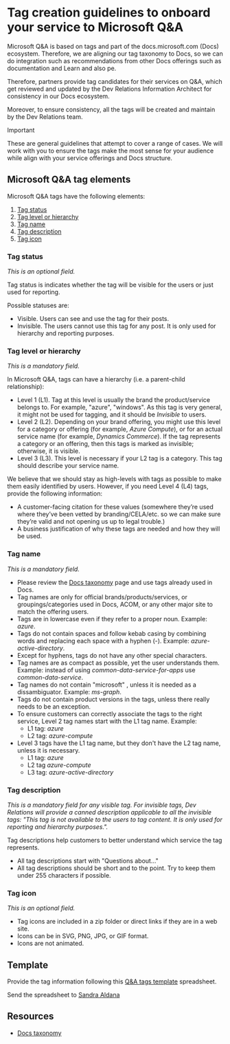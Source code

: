 # Tag creation guidelines to onboard your service to Microsoft Q&A

Microsoft Q&A is based on tags and part of the docs.microsoft.com (Docs) ecosystem. Therefore, we are aligning our tag taxonomy to Docs, so we can do integration such as recommendations from other Docs offerings such as documentation and Learn and also pe.

Therefore, partners provide tag candidates for their services on Q&A, which get reviewed and updated by the Dev Relations Information Architect for consistency in our Docs ecosystem. 

Moreover, to ensure consistency, all the tags will be created and maintain by the Dev Relations team.

> [!IMPORTANT]
> These are general guidelines that attempt to cover a range of cases. We will work with you to ensure the tags make the most sense for your audience while align with your service offerings and Docs structure.

## Microsoft Q&A tag elements

Microsoft Q&A tags have the following elements:

1. [Tag status](#tag-status)
1. [Tag level or hierarchy](#tag-level-or-hierarchy)
1. [Tag name](#tag-name)
1. [Tag description](#tag-description)
1. [Tag icon](#tag-icon)

### Tag status

*This is an optional field.*

Tag status is indicates whether the tag will be visible for the users or just used for reporting.

Possible statuses are:

- Visible. Users can see and use the tag for their posts.
- Invisible. The users cannot use this tag for any post. It is only used for hierarchy and reporting purposes.

### Tag level or hierarchy

*This is a mandatory field.*

In Microsoft Q&A, tags can have a hierarchy (i.e. a parent-child relationship):

- Level 1 (L1). Tag at this level is usually the brand the product/service belongs to. For example, "azure", "windows". As this tag is very general, it might not be used for tagging, and it should be *Invisible* to users.
- Level 2 (L2). Depending on your brand offering, you might use this level for a category or offering (for example, *Azure Compute*), or for an actual service name (for example, *Dynamics Commerce*). If the tag represents a category or an offering, then this tags is marked as invisible; otherwise, it is visible.
- Level 3 (L3). This level is necessary if your L2 tag is a category. This tag should describe your service name.

We believe that we should stay as high-levels with tags as possible to make them easily identified by users. However, if you need Level 4 (L4) tags, provide the following information:

- A customer-facing citation for these values (somewhere they’re used where they’ve been vetted by branding/CELA/etc. so we can make sure they’re valid and not opening us up to legal trouble.)
- A business justification of why these tags are needed and how they will be used.

### Tag name

*This is a mandatory field.*

- Please review the [Docs taxonomy](https://review.docs.microsoft.com/en-us/new-hope/information-architecture/metadata/taxonomies?branch=master) page and use tags already used in Docs.
- Tag names are only for official brands/products/services, or groupings/categories used in Docs, ACOM, or any other major site to match the offering users.
- Tags are in lowercase even if they refer to a proper noun. Example: *azure*.
- Tags do not contain spaces and follow kebab casing by combining words and replacing each space with a hyphen (-). Example: *azure-active-directory*.
- Except for hyphens, tags do not have any other special characters.
- Tag names are as compact as possible, yet the user understands them. Example: instead of using  *common-data-service-for-apps* use *common-data-service*.
- Tag names do not contain "microsoft" , unless it is needed as a dissambiguator. Example: *ms-graph*.
- Tags do not contain product versions in the tags, unless there really needs to be an exception.
- To ensure customers can correctly associate the tags to the right service, Level 2 tag names start with the L1 tag name. Example:
    - L1 tag: *azure*
    - L2 tag: *azure-compute*
- Level 3 tags have the L1 tag name, but they don't have the L2 tag name, unless it is necessary.
    - L1 tag: *azure*
    - L2 tag *azure-compute*
    - L3 tag: *azure-active-directory*

### Tag description

*This is a mandatory field for any visible tag. For invisible tags, Dev Relations will provide a canned description applicable to all the invisible tags: "This tag is not available to the users to tag content. It is only used for reporting and hierarchy purposes.".*

Tag descriptions help customers to better understand which service the tag represents.

- All tag descriptions start with "Questions about..."
- All tag descriptions should be short and to the point. Try to keep them under 255 characters if possible.

### Tag icon

*This is an optional field.*

- Tag icons are included in a zip folder or direct links if they are in a web site.
- Icons can be in SVG, PNG, JPG, or GIF format.
- Icons are not animated.

## Template

Provide the tag information following this [Q&A tags template](https://microsoft.sharepoint.com/:x:/t/CE_APEX/ET0zpsPxys9OjwHM55mftCgBHeKGIfX1NywjKX6USs6_-Q?e=fXOEMs) spreadsheet.

Send the spreadsheet to [Sandra Aldana](mailto:saldana)

## Resources

- [Docs taxonomy](https://review.docs.microsoft.com/en-us/new-hope/information-architecture/metadata/taxonomies?branch=master)
